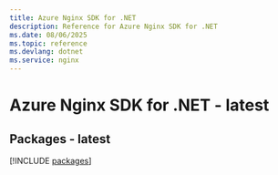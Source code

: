 ```yaml
---
title: Azure Nginx SDK for .NET
description: Reference for Azure Nginx SDK for .NET
ms.date: 08/06/2025
ms.topic: reference
ms.devlang: dotnet
ms.service: nginx
---
```

# Azure Nginx SDK for .NET - latest
## Packages - latest
[!INCLUDE [packages](nginx-index.md)]